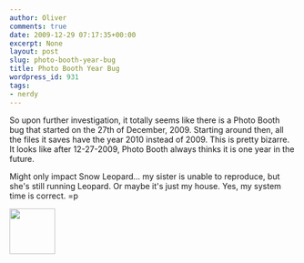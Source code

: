```yaml
---
author: Oliver
comments: true
date: 2009-12-29 07:17:35+00:00
excerpt: None
layout: post
slug: photo-booth-year-bug
title: Photo Booth Year Bug
wordpress_id: 931
tags:
- nerdy
---
```


So upon further investigation, it totally seems like there is a Photo Booth bug that started on the 27th of December, 2009.  Starting around then, all the files it saves have the year 2010 instead of 2009.  This is pretty bizarre.  It looks like after 12-27-2009, Photo Booth always thinks it is one year in the future.

Might only impact Snow Leopard... my sister is unable to reproduce, but she's still running Leopard.  Or maybe it's just my house.  Yes, my system time is correct. =p

<a href="http://www.owiber.com/2009/12/29/photo-booth-year-bug/photo-on-2010-12-29-at-01-06-2/" rel="attachment wp-att-932"><img src="http://www.owiber.com/wp-content/uploads/2009/12/Photo-on-2010-12-29-at-01.06-2-80x80.jpg" alt="" title="Photo on 2010-12-29 at 01.06 #2" width="80" height="80" class="alignright size-thumbnail wp-image-932" /></a>
